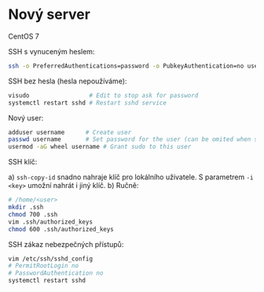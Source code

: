 
# Nový server

CentOS 7

SSH s vynuceným heslem:

```bash
ssh -o PreferredAuthentications=password -o PubkeyAuthentication=no user@example.com
```

SSH bez hesla (hesla nepoužíváme):

```bash
visudo                 # Edit to stop ask for password
systemctl restart sshd # Restart sshd service
```

Nový user:
```bash
adduser username      # Create user
passwd username       # Set password for the user (can be omited when set the ssh key)
usermod -aG wheel username # Grant sudo to this user
```

SSH klíč:

a) `ssh-copy-id` snadno nahraje klíč pro lokálního uživatele. S parametrem `-i <key>` umožní nahrát i jiný klíč.
b) Ručně:
```bash
# /home/<user>
mkdir .ssh
chmod 700 .ssh
vim .ssh/authorized_keys
chmod 600 .ssh/authorized_keys
```

SSH zákaz nebezpečných přístupů:
```bash
vim /etc/ssh/sshd_config
# PermitRootLogin no
# PasswordAuthentication no
systemctl restart sshd
```
